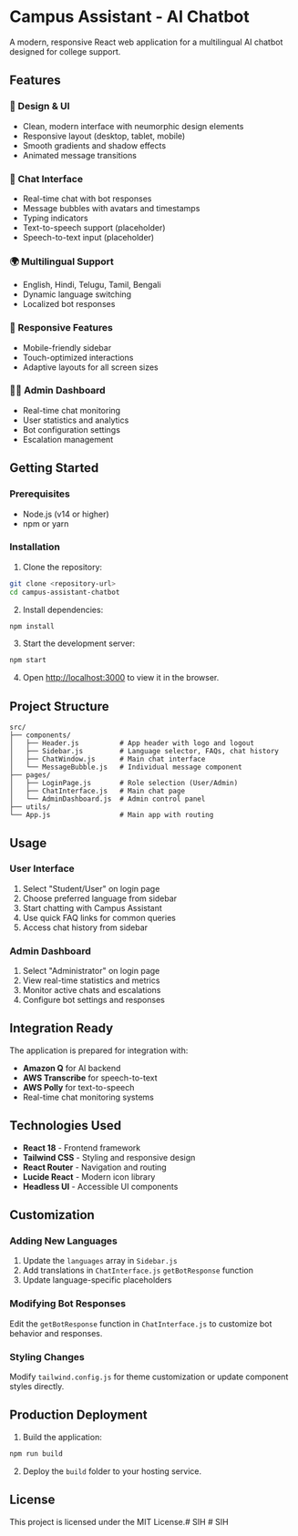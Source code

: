 # Campus Assistant - AI Chatbot

A modern, responsive React web application for a multilingual AI chatbot designed for college support.

## Features

### 🎨 Design & UI
- Clean, modern interface with neumorphic design elements
- Responsive layout (desktop, tablet, mobile)
- Smooth gradients and shadow effects
- Animated message transitions

### 💬 Chat Interface
- Real-time chat with bot responses
- Message bubbles with avatars and timestamps
- Typing indicators
- Text-to-speech support (placeholder)
- Speech-to-text input (placeholder)

### 🌍 Multilingual Support
- English, Hindi, Telugu, Tamil, Bengali
- Dynamic language switching
- Localized bot responses

### 📱 Responsive Features
- Mobile-friendly sidebar
- Touch-optimized interactions
- Adaptive layouts for all screen sizes

### 👨‍💼 Admin Dashboard
- Real-time chat monitoring
- User statistics and analytics
- Bot configuration settings
- Escalation management

## Getting Started

### Prerequisites
- Node.js (v14 or higher)
- npm or yarn

### Installation

1. Clone the repository:
```bash
git clone <repository-url>
cd campus-assistant-chatbot
```

2. Install dependencies:
```bash
npm install
```

3. Start the development server:
```bash
npm start
```

4. Open [http://localhost:3000](http://localhost:3000) to view it in the browser.

## Project Structure

```
src/
├── components/
│   ├── Header.js          # App header with logo and logout
│   ├── Sidebar.js         # Language selector, FAQs, chat history
│   ├── ChatWindow.js      # Main chat interface
│   └── MessageBubble.js   # Individual message component
├── pages/
│   ├── LoginPage.js       # Role selection (User/Admin)
│   ├── ChatInterface.js   # Main chat page
│   └── AdminDashboard.js  # Admin control panel
├── utils/
└── App.js                 # Main app with routing
```

## Usage

### User Interface
1. Select "Student/User" on login page
2. Choose preferred language from sidebar
3. Start chatting with Campus Assistant
4. Use quick FAQ links for common queries
5. Access chat history from sidebar

### Admin Dashboard
1. Select "Administrator" on login page
2. View real-time statistics and metrics
3. Monitor active chats and escalations
4. Configure bot settings and responses

## Integration Ready

The application is prepared for integration with:
- **Amazon Q** for AI backend
- **AWS Transcribe** for speech-to-text
- **AWS Polly** for text-to-speech
- Real-time chat monitoring systems

## Technologies Used

- **React 18** - Frontend framework
- **Tailwind CSS** - Styling and responsive design
- **React Router** - Navigation and routing
- **Lucide React** - Modern icon library
- **Headless UI** - Accessible UI components

## Customization

### Adding New Languages
1. Update the `languages` array in `Sidebar.js`
2. Add translations in `ChatInterface.js` `getBotResponse` function
3. Update language-specific placeholders

### Modifying Bot Responses
Edit the `getBotResponse` function in `ChatInterface.js` to customize bot behavior and responses.

### Styling Changes
Modify `tailwind.config.js` for theme customization or update component styles directly.

## Production Deployment

1. Build the application:
```bash
npm run build
```

2. Deploy the `build` folder to your hosting service.

## License

This project is licensed under the MIT License.#   S I H  
 #   S I H  
 